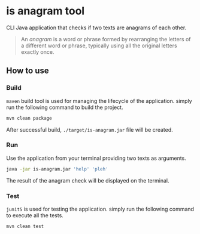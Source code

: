 # is anagram tool

CLI Java application that checks if two texts are anagrams of each other.

> An _anagram_ is a word or phrase formed by rearranging the letters of a different word or phrase, typically using all the original letters exactly once.


## How to use

### Build 
`maven` build tool is used for managing the lifecycle of the application. simply run the following command to build the project.

```bash 
mvn clean package
```

After successful build, `./target/is-anagram.jar` file will be created. 

### Run

Use the application from your terminal providing two texts as arguments.

```bash
java -jar is-anagram.jar 'help' 'pleh'
```

The result of the anagram check will be displayed on the terminal.

### Test

`junit5` is used for testing the application. simply run the following command to execute all the tests.

```bash
mvn clean test
```
